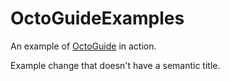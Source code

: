 # OctoGuideExamples

An example of [OctoGuide](https://octo.guide) in action.

Example change that doesn't have a semantic title.
